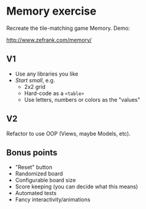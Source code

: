# Memory exercise

Recreate the tile-matching game Memory.  Demo:

http://www.zefrank.com/memory/

## V1

* Use any libraries you like
* *Start small*, e.g.
    * 2x2 grid
    * Hard-code as a `<table>`
    * Use letters, numbers or colors as the "values"

## V2

Refactor to use OOP (Views, maybe Models, etc).

## Bonus points

* "Reset" button
* Randomized board
* Configurable board size
* Score keeping (you can decide what this means)
* Automated tests
* Fancy interactivity/animations
